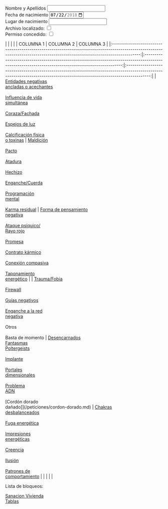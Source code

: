 <form>
<div>
<label for="name">Nombre y Apellidos</label>
<input type="text" id="name" name="name"/><br>
</div>
<div>
<label for="birthdate">Fecha de nacimiento</label>
<input type="date" id="bithdate" name="bithdate" value="2018-07-22"
       min="2018-01-01" max="2018-12-31">
</div>
<div>
       <label for="place">Lugar de nacimiento</label>
       <input type="text" id="place" name="place"/><br>
</div>
<div>
  <label for="archivo">Archivo localizado:</label>
  <input type="checkbox" id="archivo" name="archivo">
</div>
<div>
  <label for="permiso">Permiso concedido:</label>
  <input type="checkbox" id="permiso" name="permiso">
</div>
</form>


|                                                                                                                                                                            |                                                                                                                                                   |                                                                                                                                                                          |
|                                                                                  COLUMNA 1                                                                                 |                                                                     COLUMNA 2                                                                     |                                                                                 COLUMNA 3                                                                                |
|:--------------------------------------------------------------------------------------------------------------------------------------------------------------------------:|:-------------------------------------------------------------------------------------------------------------------------------------------------:|:------------------------------------------------------------------------------------------------------------------------------------------------------------------------:|
| [Entidades negativas <br>ancladas o acechantes](/peticiones/entidades.md)<br><br>[Influencia de vida<br>simultánea](/peticiones/vida-simultanea.md)<br><br>[Coraza/Fachada](/peticiones/coraza.md)<br><br>[Espejos de luz](/peticiones/espejos.md)<br><br>[Calcificación física<br>o toxinas](/peticiones/calcificacion.md) |          [Maldición](/peticiones/maldicion.md)<br><br>[Pacto](/peticiones/pacto.md)<br><br>[Atadura](/peticiones/atadura.md)<br><br>[Hechizo](/peticiones/hechizo.md)<br><br>[Enganche/Cuerda](/peticiones/enganche.md)<br><br>[Programación<br>mental](/peticiones/programacion.md)<br><br>[Karma residual](/peticiones/karma.md)          | [Forma de pensamiento<br>negativa](/peticiones/forma-pensamiento-negativa.md)<br><br>[Ataque psíquico/<br>Rayo rojo](/peticiones/rayo-rojo.md)<br><br>[Promesa](/peticiones/promesa.md)<br><br>[Contrato kármico](/peticiones/contrato-karmico.md)<br><br>[Conexión compasiva](/peticiones/conexion-compasiva.md)<br><br>[Taponamiento<br>energético](/peticiones/taponamiento.md) |
|                        [Trauma/Fobia](/peticiones/trauma.md)<br><br>[Firewall](/peticiones/firewall.md)<br><br>[Guías negativos](/peticiones/guias.md)<br><br>[Enganche a la red<br>negativa](/peticiones/enganches-red.md)<br><br>Otros<br><br>Basta de momento                       | [Desencarnados<br>Fantasmas<br>Poltergeists](/peticiones/desencarnados.md)<br><br>[Implante](/peticiones/implante.md)<br><br>[Portales<br>dimensionales](/peticiones/portales.md)<br><br>[Problema<br>ADN](/peticiones/adn.md)<br><br>[Cordón dorado<br>dañado]](/peticiones/cordon-dorado.md) |         [Chakras <br>desbalanceados](/peticiones/chakras.md)<br><br>[Fuga energética](/peticiones/fuga.md)<br><br>[Impresiones<br>energéticas](/peticiones/impresion.md)<br><br>[Creencia](/peticiones/creencia.md)<br><br>[Ilusión](/peticiones/ilusion.md)<br><br>[Patrones de <br>comportamiento](/peticiones/patrones.md)         |
|                                                                                                                                                                            |                                                                                                                                                   |                                                                                                                                                                          |




Lista de bloqueos:




[Sanacion Vivienda](/peticiones/vivienda.md)<br>
[Tablas](/tablas/readme.md)
